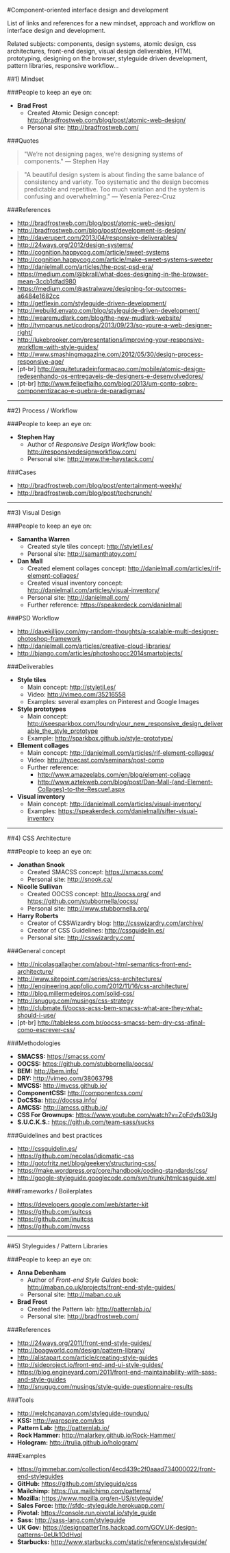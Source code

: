#Component-oriented interface design and development

List of links and references for a new mindset, approach and workflow on interface design and development.

Related subjects: components, design systems, atomic design, css architectures, front-end design, visual design deliverables, HTML prototyping, designing on the browser, styleguide driven development, pattern libraries, responsive workflow...

<section>
##1) Mindset

###People to keep an eye on:

- **Brad Frost**
  - Created Atomic Design concept: http://bradfrostweb.com/blog/post/atomic-web-design/
  - Personal site: http://bradfrostweb.com/

###Quotes

> "We’re not designing pages, we’re designing systems of components." — Stephen Hay

> "A beautiful design system is about finding the same balance of consistency and variety. Too systematic and the design becomes predictable and repetitive. Too much variation and the system is confusing and overwhelming." — Yesenia Perez-Cruz 

###References

- http://bradfrostweb.com/blog/post/atomic-web-design/
- http://bradfrostweb.com/blog/post/development-is-design/
- http://daverupert.com/2013/04/responsive-deliverables/
- http://24ways.org/2012/design-systems/
- http://cognition.happycog.com/article/sweet-systems
- http://cognition.happycog.com/article/make-sweet-systems-sweeter
- http://danielmall.com/articles/the-post-psd-era/
- https://medium.com/@bkrall/what-does-designing-in-the-browser-mean-3ccb1dfad980
- https://medium.com/@astralwave/designing-for-outcomes-a6484e1682cc
- http://getflexin.com/styleguide-driven-development/
- http://webuild.envato.com/blog/styleguide-driven-development/
- http://wearemudlark.com/blog/the-new-mudlark-website/
- http://tympanus.net/codrops/2013/09/23/so-youre-a-web-designer-right/
- http://lukebrooker.com/presentations/improving-your-responsive-workflow-with-style-guides/
- http://www.smashingmagazine.com/2012/05/30/design-process-responsive-age/
- [pt-br] http://arquiteturadeinformacao.com/mobile/atomic-design-redesenhando-os-entregaveis-de-designers-e-desenvolvedores/ 
- [pt-br] http://www.felipefialho.com/blog/2013/um-conto-sobre-componentizacao-e-quebra-de-paradigmas/
</section>

---

<section>
##2) Process / Workflow

###People to keep an eye on:

- **Stephen Hay**
  - Author of *Responsive Design Workflow* book: http://responsivedesignworkflow.com/
  - Personal site: http://www.the-haystack.com/

###Cases
- http://bradfrostweb.com/blog/post/entertainment-weekly/
- http://bradfrostweb.com/blog/post/techcrunch/
</section>

---

<section>
##3) Visual Design

###People to keep an eye on:

- **Samantha Warren**
  - Created style tiles concept: http://styletil.es/
  - Personal site: http://samanthatoy.com/
- **Dan Mall**
  - Created element collages concept: http://danielmall.com/articles/rif-element-collages/
  - Created visual inventory concept: http://danielmall.com/articles/visual-inventory/
  - Personal site: http://danielmall.com/
  - Further reference: https://speakerdeck.com/danielmall
</section>


###PSD Workflow

- http://davekilljoy.com/my-random-thoughts/a-scalable-multi-designer-photoshop-framework
- http://danielmall.com/articles/creative-cloud-libraries/
- http://bjango.com/articles/photoshopcc2014smartobjects/


###Deliverables

- **Style tiles**
  - Main concept: http://styletil.es/
  - Video: http://vimeo.com/35216558
  - Examples: several examples on Pinterest and Google Images 
- **Style prototypes**
  - Main concept: http://seesparkbox.com/foundry/our_new_responsive_design_deliverable_the_style_prototype
  - Example: http://sparkbox.github.io/style-prototype/
- **Ellement collages**
  - Main concept: http://danielmall.com/articles/rif-element-collages/
  - Video: http://typecast.com/seminars/post-comp
  - Further reference:
    - http://www.amazeelabs.com/en/blog/element-collage
    - http://www.aztekweb.com/blog/post/Dan-Mall-(and-Element-Collages)-to-the-Rescue!.aspx
- **Visual inventory**
  - Main concept: http://danielmall.com/articles/visual-inventory/
  - Examples: https://speakerdeck.com/danielmall/sifter-visual-inventory
</section>

---

<section>
##4) CSS Architecture

###People to keep an eye on:

- **Jonathan Snook**
  - Created SMACSS concept: https://smacss.com/
  - Personal site: http://snook.ca/
- **Nicolle Sullivan**
  - Created OOCSS concept: http://oocss.org/ and https://github.com/stubbornella/oocss/
  - Personal site: http://www.stubbornella.org/<br/>
- **Harry Roberts**
  - Creator of CSSWizardry blog: http://csswizardry.com/archive/
  - Creator of CSS Guidelines: http://cssguidelin.es/<br/>
  - Personal site: http://csswizardry.com/

###General concept

- http://nicolasgallagher.com/about-html-semantics-front-end-architecture/
- http://www.sitepoint.com/series/css-architectures/
- http://engineering.appfolio.com/2012/11/16/css-architecture/
- http://blog.millermedeiros.com/solid-css/
- http://snugug.com/musings/css-strategy
- http://clubmate.fi/oocss-acss-bem-smacss-what-are-they-what-should-i-use/
- [pt-br] http://tableless.com.br/oocss-smacss-bem-dry-css-afinal-como-escrever-css/


###Methodologies
- **SMACSS:** https://smacss.com/
- **OOCSS:** https://github.com/stubbornella/oocss/
- **BEM:** http://bem.info/
- **DRY:** http://vimeo.com/38063798
- **MVCSS:** http://mvcss.github.io/
- **ComponentCSS:** http://componentcss.com/
- **DoCSSa:** http://docssa.info/
- **AMCSS:** http://amcss.github.io/
- **CSS For Grownups:** https://www.youtube.com/watch?v=ZpFdyfs03Ug
- **S.U.C.K.S.:** https://github.com/team-sass/sucks


###Guidelines and best practices
- http://cssguidelin.es/
- https://github.com/necolas/idiomatic-css
- http://gotofritz.net/blog/geekery/structuring-css/
- https://make.wordpress.org/core/handbook/coding-standards/css/
- http://google-styleguide.googlecode.com/svn/trunk/htmlcssguide.xml


###Frameworks / Boilerplates
- https://developers.google.com/web/starter-kit
- https://github.com/suitcss
- https://github.com/inuitcss
- https://github.com/mvcss
</section>

---

<section>
##5) Styleguides / Pattern Libraries

###People to keep an eye on:

- **Anna Debenham**
  - Author of *Front-end Style Guides* book: http://maban.co.uk/projects/front-end-style-guides/
  - Personal site: http://maban.co.uk
- **Brad Frost**
  - Created the Pattern lab: http://patternlab.io/
  - Personal site: http://bradfrostweb.com/

###References
- http://24ways.org/2011/front-end-style-guides/
- http://boagworld.com/design/pattern-library/
- http://alistapart.com/article/creating-style-guides
- http://sideproject.io/front-end-and-ui-style-guides/
- https://blog.engineyard.com/2011/front-end-maintainability-with-sass-and-style-guides
- http://snugug.com/musings/style-guide-questionnaire-results

###Tools
- http://welchcanavan.com/styleguide-roundup/
- **KSS:** http://warpspire.com/kss 
- **Pattern Lab:** http://patternlab.io/
- **Rock Hammer:** http://malarkey.github.io/Rock-Hammer/
- **Hologram:** http://trulia.github.io/hologram/


###Examples
- https://gimmebar.com/collection/4ecd439c2f0aaad734000022/front-end-styleguides
- **GitHub:** https://github.com/styleguide/css
- **Mailchimp:** https://ux.mailchimp.com/patterns/
- **Mozilla:** https://www.mozilla.org/en-US/styleguide/
- **Sales Force:** http://sfdc-styleguide.herokuapp.com/
- **Pivotal:** https://console.run.pivotal.io/style_guide
- **Sass**: http://sass-lang.com/styleguide
- **UK Gov:** https://designpatterTns.hackpad.com/GOV.UK-design-patterns-0eUk1OdHvql
- **Starbucks:** http://www.starbucks.com/static/reference/styleguide/

</section>
  
